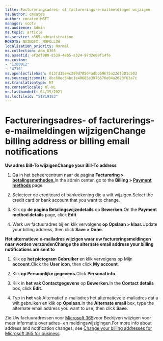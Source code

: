 ```yaml
---
title: Factureringsadres- of facturerings-e-mailmeldingen wijzigen
ms.author: cmcatee
author: cmcatee-MSFT
manager: scotv
ms.audience: Admin
ms.topic: article
ms.service: o365-administration
ROBOTS: NOINDEX, NOFOLLOW
localization_priority: Normal
ms.collection: Adm_O365
ms.assetid: ef2df989-8539-48b5-a324-97d2e09f14fe
ms.custom:
- "1200012"
- "4716"
ms.openlocfilehash: 013fd35e4c299d78504adbb59675a22df301c503
ms.sourcegitcommit: 8bc60ec34bc1e40685e3976576e04a2623f63a7c
ms.translationtype: MT
ms.contentlocale: nl-NL
ms.lasthandoff: 04/15/2021
ms.locfileid: "51819183"
---
```

# <a name="change-billing-address-or-billing-email-notifications"></a><span data-ttu-id="225b4-102">Factureringsadres- of facturerings-e-mailmeldingen wijzigen</span><span class="sxs-lookup"><span data-stu-id="225b4-102">Change billing address or billing email notifications</span></span>

<span data-ttu-id="225b4-103">**Uw adres Bill-To wijzigen**</span><span class="sxs-lookup"><span data-stu-id="225b4-103">**Change your Bill-To address**</span></span>

1. <span data-ttu-id="225b4-104">Ga in het beheercentrum naar de pagina **Facturering > [betalingsmethoden.](https://go.microsoft.com/fwlink/p/?linkid=2018806)**</span><span class="sxs-lookup"><span data-stu-id="225b4-104">In the admin center, go to the **Billing > [Payment methods](https://go.microsoft.com/fwlink/p/?linkid=2018806)** page.</span></span>

2. <span data-ttu-id="225b4-105">Selecteer de creditcard of bankrekening die u wilt wijzigen.</span><span class="sxs-lookup"><span data-stu-id="225b4-105">Select the credit card or bank account that you want to change.</span></span>

3. <span data-ttu-id="225b4-106">Klik op **de pagina Betalingswijzedetails** op **Bewerken.**</span><span class="sxs-lookup"><span data-stu-id="225b4-106">On the **Payment method details** page, click **Edit**.</span></span>

4. <span data-ttu-id="225b4-107">Werk uw factuuradres bij en klik vervolgens **op Opslaan > klaar.**</span><span class="sxs-lookup"><span data-stu-id="225b4-107">Update your billing address, then click **Save > Done**.</span></span>

<span data-ttu-id="225b4-108">**Het alternatieve e-mailadres wijzigen waar uw factureringsmeldingen naar worden verzonden**</span><span class="sxs-lookup"><span data-stu-id="225b4-108">**Change the alternate email address your billing notifications are sent to**</span></span> 

1. <span data-ttu-id="225b4-109">Klik op **het pictogram Gebruiker** en klik vervolgens op Mijn **account.**</span><span class="sxs-lookup"><span data-stu-id="225b4-109">Click the **User icon**, then click **My account**.</span></span>

2. <span data-ttu-id="225b4-110">Klik **op Persoonlijke gegevens.**</span><span class="sxs-lookup"><span data-stu-id="225b4-110">Click **Personal info**.</span></span>

3. <span data-ttu-id="225b4-111">Klik in **het vak Contactgegevens** op **Bewerken.**</span><span class="sxs-lookup"><span data-stu-id="225b4-111">In the **Contact details** box, click **Edit**.</span></span>

4. <span data-ttu-id="225b4-112">Typ in **het** vak Alternatief e-mailadres het alternatieve e-mailadres dat u wilt gebruiken en klik op **Opslaan.**</span><span class="sxs-lookup"><span data-stu-id="225b4-112">In the **Alternate email** box, type the alternate email address you want to use, then click **Save**.</span></span>

<span data-ttu-id="225b4-113">Zie Uw factuuradressen voor [Microsoft 365](https://docs.microsoft.com/microsoft-365/commerce/billing-and-payments/change-your-billing-addresses?view=o365-worldwide)voor Bedrijven wijzigen voor meer informatie over adres- en meldingswijzigingen.</span><span class="sxs-lookup"><span data-stu-id="225b4-113">For more info about address and notification changes, see [Change your billing addresses for Microsoft 365 for business](https://docs.microsoft.com/microsoft-365/commerce/billing-and-payments/change-your-billing-addresses?view=o365-worldwide).</span></span>
